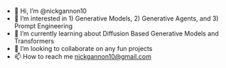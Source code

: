- 👋 Hi, I’m @nickgannon10
- 👀 I’m interested in 1) Generative Models, 2) Generative Agents, and 3) Prompt Engineering
- 🌱 I’m currently learning about Diffusion Based Generative Models and Transformers 
- 💞️ I’m looking to collaborate on any fun projects 
- 📫 How to reach me nickgannon10@gmail.com

<!---
nickgannon10/nickgannon10 is a ✨ special ✨ repository because its `README.md` (this file) appears on your GitHub profile.
You can click the Preview link to take a look at your changes.
--->
